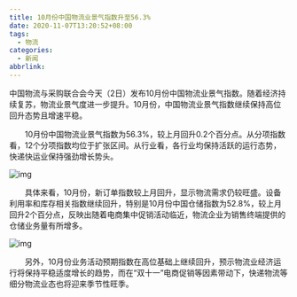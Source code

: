```yaml
---
title: 10月份中国物流业景气指数升至56.3%
date: 2020-11-07T13:20:52+08:00
tags:
  - 物流
categories:
  - 新闻
abbrlink:
---
```


中国物流与采购联合会今天（2日）发布10月份中国物流业景气指数。随着经济持续复苏，物流业景气度进一步提升。10月份，中国物流业景气指数继续保持高位回升态势且增速平稳。

　　10月份中国物流业景气指数为56.3%，较上月回升0.2个百分点。从分项指数看，12个分项指数均位于扩张区间。从行业看，各行业均保持活跃的运行态势，快递快运业保持强劲增长势头。

![img](https://cdn.jsdelivr.net/gh/yakeing/Documentation@main/Hexo/images/9109-kcieyvz5717925.jpg)

　　具体来看，10月份，新订单指数较上月回升，显示物流需求仍较旺盛。设备利用率和库存相关指数继续回升，特别是10月份中国仓储指数为52.8%，较上月回升2个百分点，反映出随着电商集中促销活动临近，物流企业为销售终端提供的仓储业务量有所增多。

![img](https://cdn.jsdelivr.net/gh/yakeing/Documentation@main/Hexo/images/6ae0-kcieyvz5717928.jpg)

　　另外，10月份业务活动预期指数在高位基础上继续回升，预示物流业经济运行将保持平稳适度增长的趋势，而在“双十一”电商促销等因素带动下，快递物流等细分物流业态也将迎来季节性旺季。